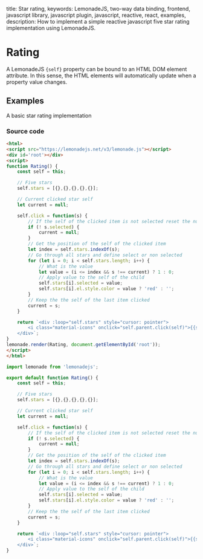 title: Star rating,
keywords: LemonadeJS, two-way data binding, frontend, javascript library, javascript plugin, javascript, reactive, react, examples,
description: How to implement a simple reactive javascript five star rating implementation using LemonadeJS.

Rating
======

A LemonadeJS `{self}` property can be bound to an HTML DOM element attribute. In this sense, the HTML elements will automatically update when a property value changes.  
  

Examples
--------

A basic star rating implementation  

### Source code

```html
<html>
<script src="https://lemonadejs.net/v3/lemonade.js"></script>
<div id='root'></div>
<script>
function Rating() {
    const self = this;

    // Five stars
    self.stars = [{},{},{},{},{}];

    // Current clicked star self
    let current = null;

    self.click = function(s) {
        // If the self of the clicked item is not selected reset the null
        if (! s.selected) {
            current = null;
        }
        // Get the position of the self of the clicked item
        let index = self.stars.indexOf(s);
        // Go through all stars and define select or non selected
        for (let i = 0; i < self.stars.length; i++) {
            // What is the value
            let value = (i <= index && s !== current) ? 1 : 0;
            // Apply value to the self of the child
            self.stars[i].selected = value;
            self.stars[i].el.style.color = value ? 'red' : '';
        }
        // Keep the the self of the last item clicked
        current = s;
    }

    return `<div :loop="self.stars" style="cursor: pointer">
        <i class="material-icons" onclick="self.parent.click(self)">{{self.selected ? 'star' : 'star_outline'}}</i>
    </div>`;
}
lemonade.render(Rating, document.getElementById('root'));
</script>
</html>
```
```javascript
import lemonade from 'lemonadejs';

export default function Rating() {
    const self = this;

    // Five stars
    self.stars = [{},{},{},{},{}];

    // Current clicked star self
    let current = null;

    self.click = function(s) {
        // If the self of the clicked item is not selected reset the null
        if (! s.selected) {
            current = null;
        }
        // Get the position of the self of the clicked item
        let index = self.stars.indexOf(s);
        // Go through all stars and define select or non selected
        for (let i = 0; i < self.stars.length; i++) {
            // What is the value
            let value = (i <= index && s !== current) ? 1 : 0;
            // Apply value to the self of the child
            self.stars[i].selected = value;
            self.stars[i].el.style.color = value ? 'red' : '';
        }
        // Keep the the self of the last item clicked
        current = s;
    }

    return `<div :loop="self.stars" style="cursor: pointer">
        <i class="material-icons" onclick="self.parent.click(self)">{{self.selected ? 'star' : 'star_outline'}}</i>
    </div>`;
}
```